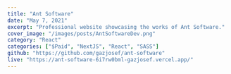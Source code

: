 ```yaml
---
title: "Ant Software"
date: "May 7, 2021"
excerpt: "Professional website showcasing the works of Ant Software."
cover_image: "/images/posts/AntSoftwareDev.png"
category: "React"
categories: ["$Paid", "NextJS", "React", "SASS"]
github: "https://github.com/gazjosef/ant-software"
live: "https://ant-software-6i7rw0bml-gazjosef.vercel.app/"
---
```

